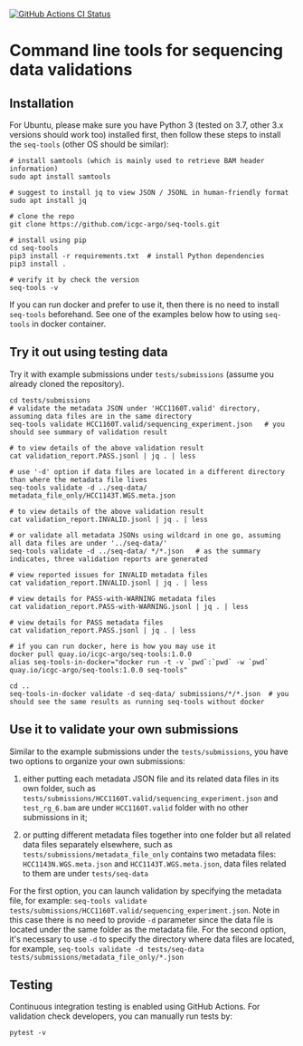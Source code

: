 [![GitHub Actions CI Status](https://github.com/icgc-argo/seq-tools/workflows/CI%20tests/badge.svg)](https://github.com/icgc-argo/seq-tools/actions)

# Command line tools for sequencing data validations

## Installation

For Ubuntu, please make sure you have Python 3 (tested on 3.7, other 3.x versions should work too) installed
first, then follow these steps to install the `seq-tools` (other OS should be similar):
```
# install samtools (which is mainly used to retrieve BAM header information)
sudo apt install samtools

# suggest to install jq to view JSON / JSONL in human-friendly format
sudo apt install jq

# clone the repo
git clone https://github.com/icgc-argo/seq-tools.git

# install using pip
cd seq-tools
pip3 install -r requirements.txt  # install Python dependencies
pip3 install .

# verify it by check the version
seq-tools -v
```

If you can run docker and prefer to use it, then there is no need to install `seq-tools` beforehand.
See one of the examples below how to using `seq-tools` in docker container.

## Try it out using testing data

Try it with example submissions under `tests/submissions` (assume you already cloned the repository).
```
cd tests/submissions
# validate the metadata JSON under 'HCC1160T.valid' directory, assuming data files are in the same directory
seq-tools validate HCC1160T.valid/sequencing_experiment.json   # you should see summary of validation result

# to view details of the above validation result
cat validation_report.PASS.jsonl | jq . | less

# use '-d' option if data files are located in a different directory than where the metadata file lives
seq-tools validate -d ../seq-data/ metadata_file_only/HCC1143T.WGS.meta.json

# to view details of the above validation result
cat validation_report.INVALID.jsonl | jq . | less

# or validate all metadata JSONs using wildcard in one go, assuming all data files are under '../seq-data/'
seq-tools validate -d ../seq-data/ */*.json   # as the summary indicates, three validation reports are generated

# view reported issues for INVALID metadata files
cat validation_report.INVALID.jsonl | jq . | less

# view details for PASS-with-WARNING metadata files
cat validation_report.PASS-with-WARNING.jsonl | jq . | less

# view details for PASS metadata files
cat validation_report.PASS.jsonl | jq . | less

# if you can run docker, here is how you may use it
docker pull quay.io/icgc-argo/seq-tools:1.0.0
alias seq-tools-in-docker="docker run -t -v `pwd`:`pwd` -w `pwd` quay.io/icgc-argo/seq-tools:1.0.0 seq-tools"

cd ..
seq-tools-in-docker validate -d seq-data/ submissions/*/*.json  # you should see the same results as running seq-tools without docker
```

## Use it to validate your own submissions

Similar to the example submissions under the `tests/submissions`, you have two options
to organize your own submissions:
1. either putting each metadata JSON file and its related data files in its own folder,
such as `tests/submissions/HCC1160T.valid/sequencing_experiment.json` and `test_rg_6.bam` are under
`HCC1160T.valid` folder with no other submissions in it;

2. or putting different metadata files together into one folder but all related data files separately
elsewhere, such as `tests/submissions/metadata_file_only` contains two metadata files:
`HCC1143N.WGS.meta.json` and `HCC1143T.WGS.meta.json`, data files related to them are under `tests/seq-data`

For the first option, you can launch validation by specifying the metadata file, for example: `seq-tools validate tests/submissions/HCC1160T.valid/sequencing_experiment.json`. Note in this case there is no need to provide
`-d` parameter since the data file is located under the same folder as the metadata file.
For the second option, it's necessary to use `-d` to specify the directory where data files are located, for example, `seq-tools validate -d tests/seq-data tests/submissions/metadata_file_only/*.json`

## Testing

Continuous integration testing is enabled using GitHub Actions. For validation check developers, you can manually run tests by:
```
pytest -v
```
